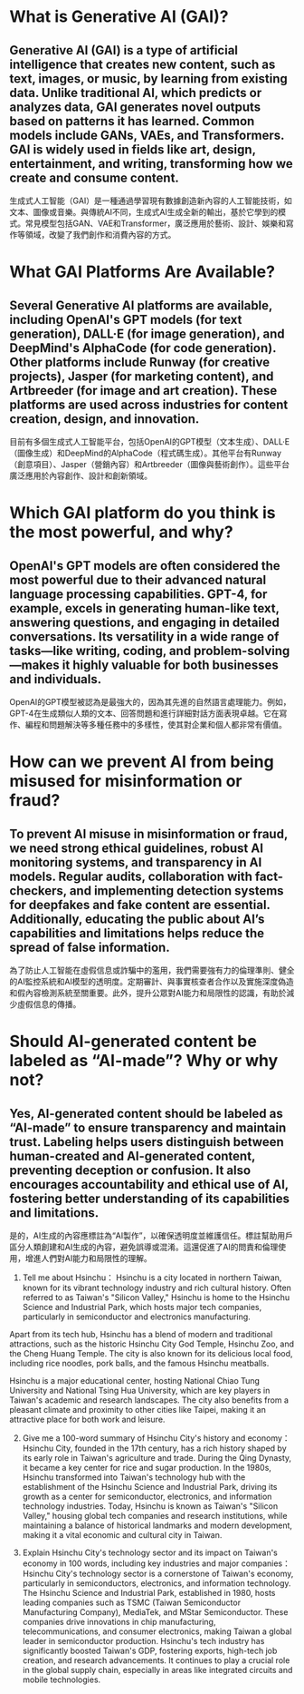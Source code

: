 # What is Generative AI (GAI)?
## Generative AI (GAI) is a type of artificial intelligence that creates new content, such as text, images, or music, by learning from existing data. Unlike traditional AI, which predicts or analyzes data, GAI generates novel outputs based on patterns it has learned. Common models include GANs, VAEs, and Transformers. GAI is widely used in fields like art, design, entertainment, and writing, transforming how we create and consume content.
生成式人工智能（GAI）是一種通過學習現有數據創造新內容的人工智能技術，如文本、圖像或音樂。與傳統AI不同，生成式AI生成全新的輸出，基於它學到的模式。常見模型包括GAN、VAE和Transformer，廣泛應用於藝術、設計、娛樂和寫作等領域，改變了我們創作和消費內容的方式。

# What GAI Platforms Are Available?
## Several Generative AI platforms are available, including OpenAI's GPT models (for text generation), DALL·E (for image generation), and DeepMind's AlphaCode (for code generation). Other platforms include Runway (for creative projects), Jasper (for marketing content), and Artbreeder (for image and art creation). These platforms are used across industries for content creation, design, and innovation.
目前有多個生成式人工智能平台，包括OpenAI的GPT模型（文本生成）、DALL·E（圖像生成）和DeepMind的AlphaCode（程式碼生成）。其他平台有Runway（創意項目）、Jasper（營銷內容）和Artbreeder（圖像與藝術創作）。這些平台廣泛應用於內容創作、設計和創新領域。

#  Which GAI platform do you think is the most powerful, and why?
## OpenAI's GPT models are often considered the most powerful due to their advanced natural language processing capabilities. GPT-4, for example, excels in generating human-like text, answering questions, and engaging in detailed conversations. Its versatility in a wide range of tasks—like writing, coding, and problem-solving—makes it highly valuable for both businesses and individuals.
OpenAI的GPT模型被認為是最強大的，因為其先進的自然語言處理能力。例如，GPT-4在生成類似人類的文本、回答問題和進行詳細對話方面表現卓越。它在寫作、編程和問題解決等多種任務中的多樣性，使其對企業和個人都非常有價值。

# How can we prevent AI from being misused for misinformation or fraud?
## To prevent AI misuse in misinformation or fraud, we need strong ethical guidelines, robust AI monitoring systems, and transparency in AI models. Regular audits, collaboration with fact-checkers, and implementing detection systems for deepfakes and fake content are essential. Additionally, educating the public about AI’s capabilities and limitations helps reduce the spread of false information.
為了防止人工智能在虛假信息或詐騙中的濫用，我們需要強有力的倫理準則、健全的AI監控系統和AI模型的透明度。定期審計、與事實核查者合作以及實施深度偽造和假內容檢測系統至關重要。此外，提升公眾對AI能力和局限性的認識，有助於減少虛假信息的傳播。

# Should AI-generated content be labeled as “AI-made”? Why or why not?
## Yes, AI-generated content should be labeled as “AI-made” to ensure transparency and maintain trust. Labeling helps users distinguish between human-created and AI-generated content, preventing deception or confusion. It also encourages accountability and ethical use of AI, fostering better understanding of its capabilities and limitations.
是的，AI生成的內容應標註為“AI製作”，以確保透明度並維護信任。標註幫助用戶區分人類創建和AI生成的內容，避免誤導或混淆。這還促進了AI的問責和倫理使用，增進人們對AI能力和局限性的理解。

1. Tell me about Hsinchu：
Hsinchu is a city located in northern Taiwan, known for its vibrant technology industry and rich cultural history. Often referred to as Taiwan's "Silicon Valley," Hsinchu is home to the Hsinchu Science and Industrial Park, which hosts major tech companies, particularly in semiconductor and electronics manufacturing.

Apart from its tech hub, Hsinchu has a blend of modern and traditional attractions, such as the historic Hsinchu City God Temple, Hsinchu Zoo, and the Cheng Huang Temple. The city is also known for its delicious local food, including rice noodles, pork balls, and the famous Hsinchu meatballs.

Hsinchu is a major educational center, hosting National Chiao Tung University and National Tsing Hua University, which are key players in Taiwan's academic and research landscapes. The city also benefits from a pleasant climate and proximity to other cities like Taipei, making it an attractive place for both work and leisure.

2. Give me a 100-word summary of Hsinchu City's history and economy：
Hsinchu City, founded in the 17th century, has a rich history shaped by its early role in Taiwan's agriculture and trade. During the Qing Dynasty, it became a key center for rice and sugar production. In the 1980s, Hsinchu transformed into Taiwan's technology hub with the establishment of the Hsinchu Science and Industrial Park, driving its growth as a center for semiconductor, electronics, and information technology industries. Today, Hsinchu is known as Taiwan's "Silicon Valley," housing global tech companies and research institutions, while maintaining a balance of historical landmarks and modern development, making it a vital economic and cultural city in Taiwan.

3. Explain Hsinchu City's technology sector and its impact on Taiwan's economy in 100 words, including key industries and major companies：
Hsinchu City's technology sector is a cornerstone of Taiwan's economy, particularly in semiconductors, electronics, and information technology. The Hsinchu Science and Industrial Park, established in 1980, hosts leading companies such as TSMC (Taiwan Semiconductor Manufacturing Company), MediaTek, and MStar Semiconductor. These companies drive innovations in chip manufacturing, telecommunications, and consumer electronics, making Taiwan a global leader in semiconductor production. Hsinchu's tech industry has significantly boosted Taiwan's GDP, fostering exports, high-tech job creation, and research advancements. It continues to play a crucial role in the global supply chain, especially in areas like integrated circuits and mobile technologies.









